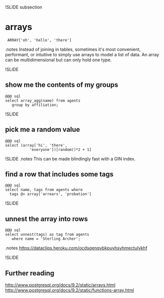 !SLIDE subsection
# arrays
     ARRAY['oh', 'hello', 'there']

.notes Instead of joining in tables, sometimes it's most convenient, performant, or intuitive to simply use arrays to model a list of data. An array can be multidimensional but can only hold one type.

!SLIDE
## show me the contents of my groups
    @@@ sql
    select array_agg(name) from agents 
       group by affiliation;

!SLIDE
## pick me a random value
    @@@ sql
    select (array['hi', 'there', 
               'everyone'])[random()*2 + 1]

!SLIDE
.notes This can be made blindingly fast with a GIN index.
## find a row that includes some tags
    @@@ sql
    select name, tags from agents where 
      tags @> array['arrears', 'probation']

!SLIDE
## unnest the array into rows
    @@@ sql
    select unnest(tags) as tag from agents 
       where name = 'Sterling Archer';

.notes https://dataclips.heroku.com/ocdsqenqybkpuyhsyhmectulykhf

!SLIDE
## Further reading

http://www.postgresql.org/docs/9.2/static/arrays.html
http://www.postgresql.org/docs/9.2/static/functions-array.html
